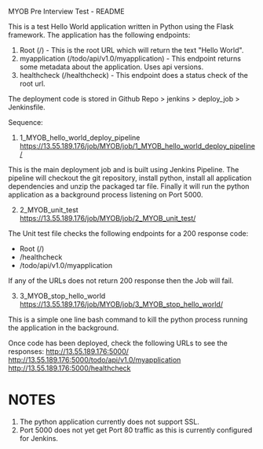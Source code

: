 MYOB Pre Interview Test - README

This is a test Hello World application written in Python using the Flask framework.
The application has the following endpoints:
   1. Root (/) - This is the root URL which will return the text "Hello World".
   2. myapplication (/todo/api/v1.0/myapplication) - This endpoint returns some metadata about the application. Uses api versions.
   3. healthcheck (/healthcheck) - This endpoint does a status check of the root url.

The deployment code is stored in Github Repo > jenkins > deploy_job > Jenkinsfile.

Sequence:

1. 1_MYOB_hello_world_deploy_pipeline
   https://13.55.189.176/job/MYOB/job/1_MYOB_hello_world_deploy_pipeline/

This is the main deployment job and is built using Jenkins Pipeline.
The pipeline will checkout the git repository, install python, install all application dependencies and unzip the packaged tar file.
Finally it will run the python application as a background process listening on Port 5000.

2. 2_MYOB_unit_test
   https://13.55.189.176/job/MYOB/job/2_MYOB_unit_test/

The Unit test file checks the following endpoints for a 200 response code:
- Root (/)
- /healthcheck
- /todo/api/v1.0/myapplication

If any of the URLs does not return 200 response then the Job will fail.

3. 3_MYOB_stop_hello_world
   https://13.55.189.176/job/MYOB/job/3_MYOB_stop_hello_world/

This is a simple one line bash command to kill the python process running the application in the background.

Once code has been deployed, check the following URLs to see the responses:
http://13.55.189.176:5000/
http://13.55.189.176:5000/todo/api/v1.0/myapplication
http://13.55.189.176:5000/healthcheck


NOTES
=====
1. The python application currently does not support SSL.
2. Port 5000 does not yet get Port 80 traffic as this is currently configured for Jenkins.
